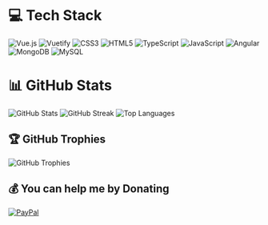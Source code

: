 # 💻 Tech Stack
<div>
  <img src="https://img.shields.io/badge/vue.js-%2335495e.svg?style=for-the-badge&logo=vuedotjs&logoColor=%234FC08D" alt="Vue.js">
  <img src="https://img.shields.io/badge/Vuetify-1867C0?style=for-the-badge&logo=vuetify&logoColor=AEDDFF" alt="Vuetify">
  <img src="https://img.shields.io/badge/css3-%231572B6.svg?style=for-the-badge&logo=css3&logoColor=white" alt="CSS3">
  <img src="https://img.shields.io/badge/html5-%23E34F26.svg?style=for-the-badge&logo=html5&logoColor=white" alt="HTML5">
  <img src="https://img.shields.io/badge/typescript-%23007ACC.svg?style=for-the-badge&logo=typescript&logoColor=white" alt="TypeScript">
  <img src="https://img.shields.io/badge/javascript-%23323330.svg?style=for-the-badge&logo=javascript&logoColor=%23F7DF1E" alt="JavaScript">
  <img src="https://img.shields.io/badge/angular-%23DD0031.svg?style=for-the-badge&logo=angular&logoColor=white" alt="Angular">
  <img src="https://img.shields.io/badge/MongoDB-%234ea94b.svg?style=for-the-badge&logo=mongodb&logoColor=white" alt="MongoDB">
  <img src="https://img.shields.io/badge/mysql-%2300000f.svg?style=for-the-badge&logo=mysql&logoColor=white" alt="MySQL">
</div>

# 📊 GitHub Stats
<div>
  <img src="https://github-readme-stats.vercel.app/api?username=johanvaron&theme=material-palenight&hide_border=false&include_all_commits=false&count_private=false" alt="GitHub Stats">
  <img src="https://github-readme-streak-stats.herokuapp.com/?user=johanvaron&theme=material-palenight&hide_border=false" alt="GitHub Streak">
  <img src="https://github-readme-stats.vercel.app/api/top-langs/?username=johanvaron&theme=material-palenight&hide_border=false&include_all_commits=false&count_private=false&layout=compact" alt="Top Languages">
</div>

## 🏆 GitHub Trophies
<div>
  <img src="https://github-profile-trophy.vercel.app/?username=johanvaron&theme=radical&no-frame=false&no-bg=false&margin-w=4" alt="GitHub Trophies">
</div>

## 💰 You can help me by Donating
<div>
  <a href="https://paypal.me/johan471">
    <img src="https://img.shields.io/badge/PayPal-00457C?style=for-the-badge&logo=paypal&logoColor=white" alt="PayPal">
  </a>
</div>

<!-- Proudly created with GPRM ( https://gprm.itsvg.in ) -->
